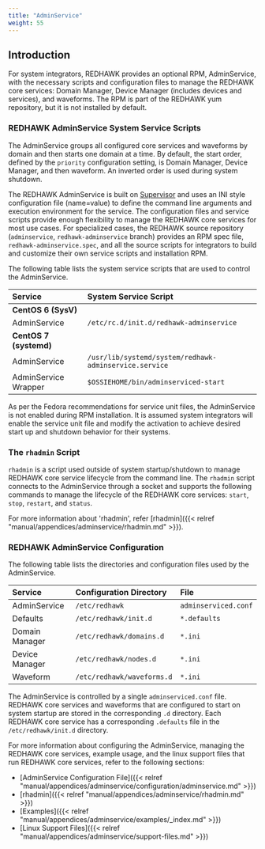 ```yaml
---
title: "AdminService"
weight: 55
---
```


## Introduction

For system integrators, REDHAWK provides an optional RPM, AdminService, with the necessary scripts and configuration files to manage the REDHAWK core services: Domain Manager, Device Manager (includes devices and services), and waveforms. The RPM is part of the REDHAWK yum repository, but it is not installed by default.

### REDHAWK AdminService System Service Scripts

The AdminService groups all configured core services and waveforms by domain and then starts one domain at a time. By default, the start order, defined by the `priority` configuration setting, is Domain Manager, Device Manager, and then waveform. An inverted order is used during system shutdown.

The REDHAWK AdminService is built on [Supervisor](<http://supervisord.org>) and uses an INI style configuration file (name=value) to define the command line arguments and execution environment for the service. The configuration files and service scripts provide enough flexibility to manage the REDHAWK core services for most use cases. For specialized cases, the REDHAWK source repository (`adminservice`, `redhawk-adminservice` branch) provides an RPM spec file, `redhawk-adminservice.spec`, and all the source scripts for integrators to build and customize their own service scripts and installation RPM.

The following table lists the system service scripts that are used to control the AdminService.

| **Service**            | **System Service Script**                              |
| :--------------------- | :----------------------------------------------------- |
| **CentOS 6 (SysV)**    |                                                        |
| AdminService           | `/etc/rc.d/init.d/redhawk-adminservice`                |
| **CentOS 7 (systemd)** |                                                        |
| AdminService           | `/usr/lib/systemd/system/redhawk-adminservice.service` |
| AdminService Wrapper   | `$OSSIEHOME/bin/adminserviced-start`                   |

 As per the Fedora recommendations for service unit files, the AdminService is not enabled during RPM installation. It is assumed system integrators will enable the service unit file and modify the activation to achieve desired start up and shutdown behavior for their systems.

### The `rhadmin` Script

`rhadmin` is a script used outside of system startup/shutdown to manage REDHAWK core service lifecycle from the command line. The `rhadmin` script connects to the AdminService through a socket and supports the following commands to manage the lifecycle of the REDHAWK core services: `start`, `stop`, `restart`, and `status`.

For more information about 'rhadmin', refer [rhadmin]({{< relref "manual/appendices/adminservice/rhadmin.md" >}}).

### REDHAWK AdminService Configuration

 The following table lists the directories and configuration files used by the AdminService.

| **Service**    | **Configuration Directory**   | **File**             |
| :------------- | :---------------------------- | :------------------- |
| AdminService   | `/etc/redhawk`                | `adminserviced.conf` |
| Defaults       | `/etc/redhawk/init.d`         | `*.defaults`         |
| Domain Manager | `/etc/redhawk/domains.d`      | `*.ini`              |
| Device Manager | `/etc/redhawk/nodes.d`        | `*.ini`              |
| Waveform       | `/etc/redhawk/waveforms.d`    | `*.ini`              |

 The AdminService is controlled by a single `adminserviced.conf` file. REDHAWK core services and waveforms that are configured to start on system startup are stored in the corresponding `.d` directory. Each REDHAWK core service has a corresponding `.defaults` file in the `/etc/redhawk/init.d` directory.

 For more information about configuring the AdminService, managing the REDHAWK core services, example usage, and the linux support files that run REDHAWK core services, refer to the following sections:

 - [AdminService Configuration File]({{< relref "manual/appendices/adminservice/configuration/adminservice.md" >}})
 - [rhadmin]({{< relref "manual/appendices/adminservice/rhadmin.md" >}})
 - [Examples]({{< relref "manual/appendices/adminservice/examples/_index.md" >}})
 - [Linux Support Files]({{< relref "manual/appendices/adminservice/support-files.md" >}})
